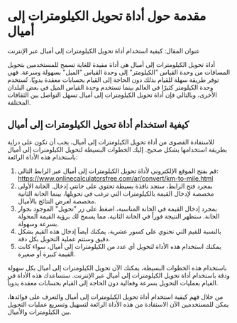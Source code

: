 مقدمة حول أداة تحويل الكيلومترات إلى أميال
==========================================

عنوان المقال: كيفية استخدام أداة تحويل الكيلومترات إلى أميال عبر الإنترنت

أداة تحويل الكيلومترات إلى أميال هي أداة مفيدة للغاية تسمح للمستخدمين بتحويل المسافات من وحدة القياس "الكيلومتر" إلى وحدة القياس "الميل" بسهولة وسرعة. فهي توفر طريقة سهلة للقيام بذلك دون الحاجة إلى القيام بحسابات معقدة يدويًا. تُستخدم وحدة الكيلومتر كثيرًا في العالم بينما تستخدم وحدة القياس الميل في بعض البلدان الأخرى، وبالتالي فإن أداة تحويل الكيلومترات إلى أميال تسهل التواصل بين الثقافات المختلفة.

 كيفية استخدام أداة تحويل الكيلومترات إلى أميال 
------------------------------------------------

للاستفادة القصوى من أداة تحويل الكيلومترات إلى أميال، يجب أن تكون على دراية بطريقة استخدامها بشكل صحيح. إليك الخطوات البسيطة لتحويل الكيلومترات إلى أميال باستخدام هذه الأداة الرائعة:

1. قم بفتح الموقع الإلكتروني لأداة تحويل الكيلومترات إلى أميال عبر الرابط التالي: <https://www.onlinecalculatorsfree.com/ar/convert/km-to-mile.html>
2. بمجرد فتح الرابط، ستجد نافذة بسيطة تحتوي على خانتي إدخال. الخانة الأولى مخصصة لإدخال القيمة بالكيلومترات التي ترغب في تحويلها، بينما الخانة الثانية مخصصة لعرض النتائج بالأميال.
3. بمجرد إدخال القيمة في الخانة المناسبة، اضغط على زر "تحويل" الموجود بجوار الخانة. ستظهر النتيجة فوراً في الخانة الثانية، مما يسمح لك برؤية القيمة المحولة بسرعة وسهولة.
4. بالنسبة للقيم التي تحتوي على كسور عشرية، يمكنك أيضاً إدخال هذه القيم بشكل دقيق وستتم عملية التحويل بكل دقة.
5. يمكنك استخدام هذه الأداة لتحويل أي عدد من الكيلومترات إلى أميال، سواء كانت القيمة كبيرة أو صغيرة.

باستخدام هذه الخطوات البسيطة، يمكنك الآن تحويل الكيلومترات إلى أميال بكل سهولة ودقة باستخدام أداة تحويل الكيلومترات إلى أميال عبر الإنترنت. ستساعدك هذه الأداة في القيام بعمليات التحويل بسرعة وفعالية دون الحاجة إلى القيام بحسابات معقدة يدوياً.

من خلال فهم كيفية استخدام أداة تحويل الكيلومترات إلى أميال والتعرف على فوائدها، يمكن للمستخدمين الآن الاستفادة من هذه الأداة الرائعة لتسهيل وتسريع عمليات التحويل بين الكيلومترات والأميال.
